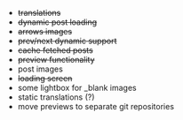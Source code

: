 * ~~translations~~
* ~~dynamic post loading~~
* ~~arrows images~~
* ~~prev/next dynamic support~~
* ~~cache fetched posts~~
* ~~preview functionality~~
* post images
* ~~loading screen~~
* some lightbox for _blank images
* static translations (?)
* move previews to separate git repositories